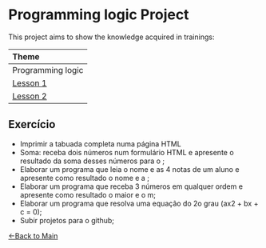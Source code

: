 # Programming logic Project 

This project aims to show the knowledge acquired in trainings:

|Theme|
| :- |
|Programming logic|
|[Lesson 1](https://www.youtube.com/watch?v=41ubXTEPFO0&list=PLucm8g_ezqNpYL-z-lutCuBplhx9aqkdd) |
|[Lesson 2](https://www.youtube.com/watch?v=lxb567HEn8k&list=PL1dUY2RYa2RidB3B134ywckDyf-FOwbv7) |

## Exercício
- Imprimir a tabuada completa numa página HTML
- Soma: receba dois números num formulário HTML e apresente o resultado da soma desses números para o ;
- Elaborar um programa que leia o nome e as 4 notas de um aluno e apresente como resultado o nome e a ;
- Elaborar um programa que receba 3 números em qualquer ordem e apresente como resultado o maior e o m;
- Elaborar um programa que resolva uma equação do 2o grau (ax2 + bx + c = 0);
- Subir projetos para o github;


[←Back to Main](https://github.com/Mateus7Ribeiro/TREINAMENTO) 





